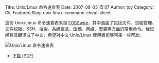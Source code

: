 Title: Unix/Linux 命令速查表
Date: 2007-08-03 15:07
Author: toy
Category: Cli, Featured
Slug: unix-linux-command-cheat-sheet

这份 Unix/Linux 命令速查表来自
[FOSSwire](http://fosswire.com/2007/08/02/unixlinux-command-cheat-sheet/)，其中涵盖了包括文件、进程管理、文件权限、SSH、搜索、系统信息、压缩、网络、安装等方面的常用命令。我已经将其翻译成了中文，希望对中文
Unix/Linux 使用者能够带来一些帮助。

![Unix/Linux 命令速查表](http://i.linuxtoy.org/i/2007/08/fwunixref.png)

- [下载 (PDF)](http://i.linuxtoy.org/files/pdf/fwunixref.pdf)
